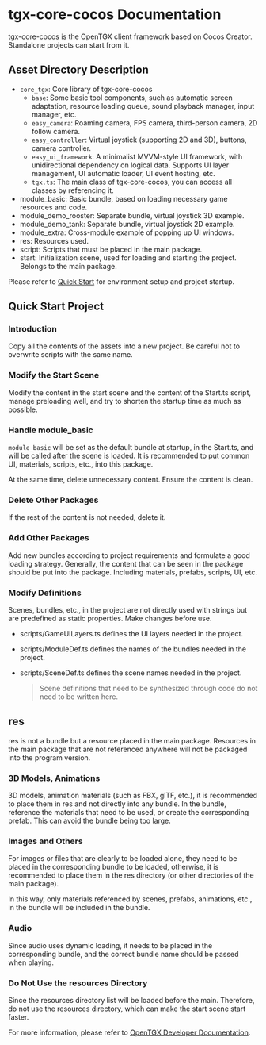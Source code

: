 # tgx-core-cocos Documentation

tgx-core-cocos is the OpenTGX client framework based on Cocos Creator. Standalone projects can start from it.

## Asset Directory Description

- `core_tgx`: Core library of tgx-core-cocos
  - `base`: Some basic tool components, such as automatic screen adaptation, resource loading queue, sound playback manager, input manager, etc.
  - `easy_camera`: Roaming camera, FPS camera, third-person camera, 2D follow camera.
  - `easy_controller`: Virtual joystick (supporting 2D and 3D), buttons, camera controller.
  - `easy_ui_framework`: A minimalist MVVM-style UI framework, with unidirectional dependency on logical data. Supports UI layer management, UI automatic loader, UI event hosting, etc.
  - `tgx.ts`: The main class of tgx-core-cocos, you can access all classes by referencing it.
- module_basic: Basic bundle, based on loading necessary game resources and code.
- module_demo_rooster: Separate bundle, virtual joystick 3D example.
- module_demo_tank: Separate bundle, virtual joystick 2D example.
- module_extra: Cross-module example of popping up UI windows.
- res: Resources used.
- script: Scripts that must be placed in the main package.
- start: Initialization scene, used for loading and starting the project. Belongs to the main package.

Please refer to [Quick Start](./quick-start.md) for environment setup and project startup.

## Quick Start Project

### Introduction

Copy all the contents of the assets into a new project. Be careful not to overwrite scripts with the same name.

### Modify the Start Scene

Modify the content in the start scene and the content of the Start.ts script, manage preloading well, and try to shorten the startup time as much as possible.

### Handle module_basic

`module_basic` will be set as the default bundle at startup, in the Start.ts, and will be called after the scene is loaded. It is recommended to put common UI, materials, scripts, etc., into this package.

At the same time, delete unnecessary content. Ensure the content is clean.

### Delete Other Packages

If the rest of the content is not needed, delete it.

### Add Other Packages

Add new bundles according to project requirements and formulate a good loading strategy. Generally, the content that can be seen in the package should be put into the package. Including materials, prefabs, scripts, UI, etc.

### Modify Definitions

Scenes, bundles, etc., in the project are not directly used with strings but are predefined as static properties. Make changes before use.

- scripts/GameUILayers.ts defines the UI layers needed in the project.
- scripts/ModuleDef.ts defines the names of the bundles needed in the project.

- scripts/SceneDef.ts defines the scene names needed in the project.
  > Scene definitions that need to be synthesized through code do not need to be written here.

## res

res is not a bundle but a resource placed in the main package. Resources in the main package that are not referenced anywhere will not be packaged into the program version.

### 3D Models, Animations

3D models, animation materials (such as FBX, glTF, etc.), it is recommended to place them in res and not directly into any bundle. In the bundle, reference the materials that need to be used, or create the corresponding prefab. This can avoid the bundle being too large.

### Images and Others

For images or files that are clearly to be loaded alone, they need to be placed in the corresponding bundle to be loaded, otherwise, it is recommended to place them in the res directory (or other directories of the main package).

In this way, only materials referenced by scenes, prefabs, animations, etc., in the bundle will be included in the bundle.

### Audio

Since audio uses dynamic loading, it needs to be placed in the corresponding bundle, and the correct bundle name should be passed when playing.

### Do Not Use the resources Directory

Since the resources directory list will be loaded before the main. Therefore, do not use the resources directory, which can make the start scene start faster.

For more information, please refer to [OpenTGX Developer Documentation](./developer-guide.md).
